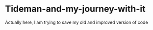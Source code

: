 # Tideman-and-my-journey-with-it
Actually here, I am trying to save my old and improved version of code
